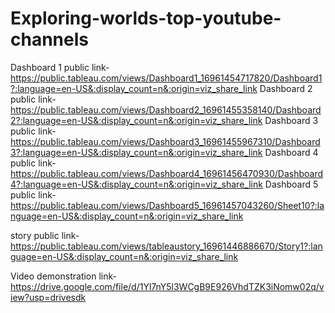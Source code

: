 # Exploring-worlds-top-youtube-channels


Dashboard 1 public link- https://public.tableau.com/views/Dashboard1_16961454717820/Dashboard1?:language=en-US&:display_count=n&:origin=viz_share_link
Dashboard 2 public link- https://public.tableau.com/views/Dashboard2_16961455358140/Dashboard2?:language=en-US&:display_count=n&:origin=viz_share_link
Dashboard 3 public link- https://public.tableau.com/views/Dashboard3_16961455967310/Dashboard3?:language=en-US&:display_count=n&:origin=viz_share_link
Dashboard 4 public link- https://public.tableau.com/views/Dashboard4_16961456470930/Dashboard4?:language=en-US&:display_count=n&:origin=viz_share_link
Dashboard 5 public link- https://public.tableau.com/views/Dashboard5_16961457043260/Sheet10?:language=en-US&:display_count=n&:origin=viz_share_link


story public link- https://public.tableau.com/views/tableaustory_16961446886670/Story1?:language=en-US&:display_count=n&:origin=viz_share_link

Video demonstration link- https://drive.google.com/file/d/1Yl7nY5l3WCgB9E926VhdTZK3iNomw02q/view?usp=drivesdk
